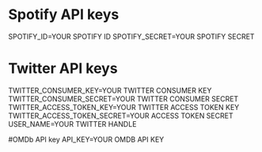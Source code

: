# Spotify API keys

SPOTIFY_ID=YOUR SPOTIFY ID
SPOTIFY_SECRET=YOUR SPOTIFY SECRET

# Twitter API keys

TWITTER_CONSUMER_KEY=YOUR TWITTER CONSUMER KEY
TWITTER_CONSUMER_SECRET=YOUR TWITTER CONSUMER SECRET
TWITTER_ACCESS_TOKEN_KEY=YOUR TWITTER ACCESS TOKEN KEY
TWITTER_ACCESS_TOKEN_SECRET=YOUR ACCESS TOKEN SECRET
USER_NAME=YOUR TWITTER HANDLE

#OMDb API key
API_KEY=YOUR OMDB API KEY